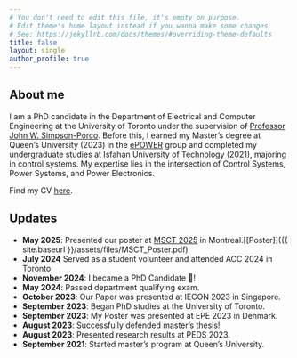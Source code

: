 ```yaml
---
# You don't need to edit this file, it's empty on purpose.
# Edit theme's home layout instead if you wanna make some changes
# See: https://jekyllrb.com/docs/themes/#overriding-theme-defaults
title: false   
layout: single
author_profile: true
---
```


## About me
I am a PhD candidate in the Department of Electrical and Computer Engineering at the University of Toronto under the supervision of [Professor John W. Simpson-Porco](https://www.control.utoronto.ca/~jwsimpson/). Before this, I earned my Master’s degree at Queen’s University (2023) in the [ePOWER](https://www.queensu.ca/epower/) group and completed my undergraduate studies at Isfahan University of Technology (2021), majoring in control systems. My expertise lies in the intersection of Control Systems, Power Systems, and Power Electronics.

Find my CV <a href="assets/CV-2025 Github.pdf" target="_blank">here</a>.

## Updates
- **May 2025**: Presented our poster at [MSCT 2025](https://symposia.gerad.ca/MSCT2025/en) in Montreal.[[Poster]]({{ site.baseurl }}/assets/files/MSCT_Poster.pdf)
- **July 2024** Served as a student volunteer and attended ACC 2024 in Toronto
- **November 2024**: I became a PhD Candidate :partying_face:! 
- **May 2024**: Passed department qualifying exam. 
- **October 2023**: Our Paper was presented at IECON 2023 in Singapore. 
- **September 2023**: Began PhD studies at the University of Toronto.  
- **September 2023**: My Poster was presented at EPE 2023  in Denmark.
- **August 2023**: Successfully defended master’s thesis!  
- **August 2023**: Presented research results at PEDS 2023.  
- **September 2021**: Started master’s program at Queen’s University.  





